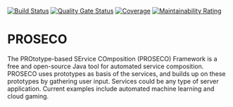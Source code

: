 [![Build Status](https://travis-ci.com/fmohr/PROSECO.svg?branch=development)](https://travis-ci.com/fmohr/PROSECO)
[![Quality Gate Status](https://sonarcloud.io/api/project_badges/measure?project=fmohr.PROSECO&metric=alert_status)](https://sonarcloud.io/dashboard?id=fmohr.PROSECO)
[![Coverage](https://sonarcloud.io/api/project_badges/measure?project=fmohr.PROSECO&metric=coverage)](https://sonarcloud.io/dashboard?id=fmohr.PROSECO)
[![Maintainability Rating](https://sonarcloud.io/api/project_badges/measure?project=fmohr.PROSECO&metric=sqale_rating)](https://sonarcloud.io/dashboard?id=fmohr.PROSECO)
# PROSECO
The PROtotype-based SErvice COmposition (PROSECO) Framework is a free and open-source Java tool 
for automated service composition. PROSECO uses prototypes as basis of the services, and builds 
up on these prototypes by gathering user input. Services could be any type of server application.
Current examples include automated machine learning and cloud gaming.
